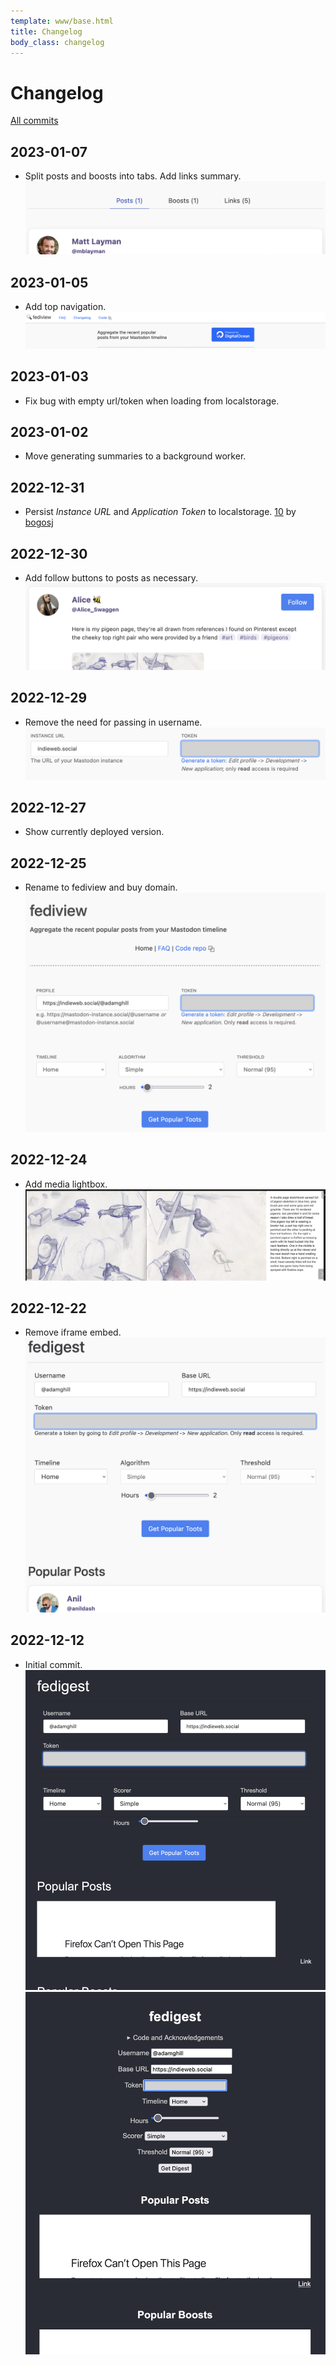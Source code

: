 ```yaml
---
template: www/base.html
title: Changelog
body_class: changelog
---
```


# Changelog

[All commits](https://github.com/adamghill/fediview/commits/main)

## 2023-01-07

- Split posts and boosts into tabs. Add links summary.
![Tabs](/static/img/screenshots/tabs.png)

## 2023-01-05

- Add top navigation.
![Tabs](/static/img/screenshots/top-nav.png)

## 2023-01-03

- Fix bug with empty url/token when loading from localstorage.

## 2023-01-02

- Move generating summaries to a background worker.

## 2022-12-31

- Persist *Instance URL* and *Application Token* to localstorage. [10](https://github.com/adamghill/fediview/pull/10) by [bogosj](https://github.com/bogosj)

## 2022-12-30

- Add follow buttons to posts as necessary.
![Tabs](/static/img/screenshots/follow.png)

## 2022-12-29

- Remove the need for passing in username.
![Tabs](/static/img/screenshots/no-username.png)

## 2022-12-27

- Show currently deployed version.

## 2022-12-25

- Rename to fediview and buy domain.
![Tabs](/static/img/screenshots/fediview.png)

## 2022-12-24

- Add media lightbox.
![Tabs](/static/img/screenshots/lightbox.png)

## 2022-12-22

- Remove iframe embed.
![Tabs](/static/img/screenshots/no-iframe.png)

## 2022-12-12

- Initial commit.
![Tabs](/static/img/screenshots/fedigest.png)
![Tabs](/static/img/screenshots/initial.png)
